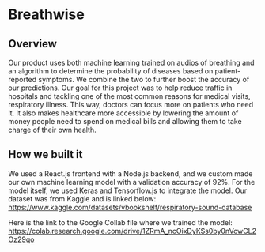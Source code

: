 # Breathwise

## Overview
Our product uses both machine learning trained on audios of breathing and an algorithm to determine the probability of diseases based on patient-reported symptoms. We combine the two to further boost the accuracy of our predictions. Our goal for this project was to help reduce traffic in hospitals and tackling one of the most common reasons for medical visits, respiratory illness. This way, doctors can focus more on patients who need it. It also makes healthcare more accessible by lowering the amount of money people need to spend on medical bills and allowing them to take charge of their own health.

## How we built it
We used a React.js frontend with a Node.js backend, and we custom made our own machine learning model with a validation accuracy of 92%. For the model itself, we used Keras and Tensorflow.js to integrate the model. Our dataset was from Kaggle and is linked below:
https://www.kaggle.com/datasets/vbookshelf/respiratory-sound-database

Here is the link to the Google Collab file where we trained the model:
https://colab.research.google.com/drive/1ZRmA_ncOixDyKSs0by0nVcwCL2Oz29qo
